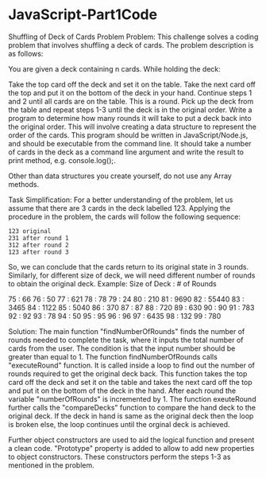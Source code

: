 # JavaScript-Part1Code
Shuffling of Deck of Cards Problem
Problem: This challenge solves a coding problem that involves shuffling a deck of cards. The problem description is as follows:

You are given a deck containing n cards. While holding the deck:

Take the top card off the deck and set it on the table.
Take the next card off the top and put it on the bottom of the deck in your hand.
Continue steps 1 and 2 until all cards are on the table. This is a round.
Pick up the deck from the table and repeat steps 1-3 until the deck is in the original order.
Write a program to determine how many rounds it will take to put a deck back into the original order. This will involve creating a data structure to represent the order of the cards. This program should be written in JavaScript/Node.js, and should be executable from the command line. It should take a number of cards in the deck as a command line argument and write the result to print method, e.g. console.log();.

Other than data structures you create yourself, do not use any Array methods.

Task Simplification:
For a better understanding of the problem, let us assume that there are 3 cards in the deck labelled 123. Applying the procedure in the problem, the cards will follow the following sequence:

	123 original
	231 after round 1
	312 after round 2
	123 after round 3
So, we can conclude that the cards return to its original state in 3 rounds.
Similarly, for different size of deck, we will need different number of rounds to obtain the original deck. Example:
Size of Deck : # of Rounds

75 : 66
76 : 50
77 : 621
78 : 78
79 : 24
80 : 210
81 : 9690
82 : 55440
83 : 3465
84 : 1122
85 : 5040
86 : 370
87 : 87
88 : 720
89 : 630
90 : 90
91 : 783
92 : 92
93 : 78
94 : 50
95 : 95
96 : 96
97 : 6435
98 : 132
99 : 780

Solution: The main function "findNumberOfRounds" finds the number of rounds needed to complete the task, where it inputs the total number of cards from the user. The condition is that the input number should be greater than equal to 1.
The function findNumberOfRounds calls "executeRound" function. It is called inside a loop to find out the number of rounds required to get the original deck back. This function takes the top card off the deck and set it on the table and takes the next card off the top and put it on the bottom of the deck in the hand.
After each round the variable "numberOfRounds" is incremented by 1. 
The function exeuteRound further calls the "compareDecks" function to compare the hand deck to the original deck. If the deck in hand is same as the original deck then the loop is broken else, the loop continues until the orginal deck is achieved.

Further object constructors are used to aid the logical function and present a clean code. "Prototype" property is added to allow to add new properties to object constructors. These constructors perform the steps 1-3 as mentioned in the problem.


